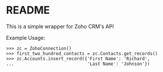 # README #

This is a simple wrapper for Zoho CRM's API

Example Usage:
    
    >>> zc = ZohoConnection()
    >>> first_two_hundred_contacts = zc.Contacts.get_records()
    >>> zc.Accounts.insert_record({'First Name': 'Richard',
    ...                            'Last Name': 'Johnson'})
